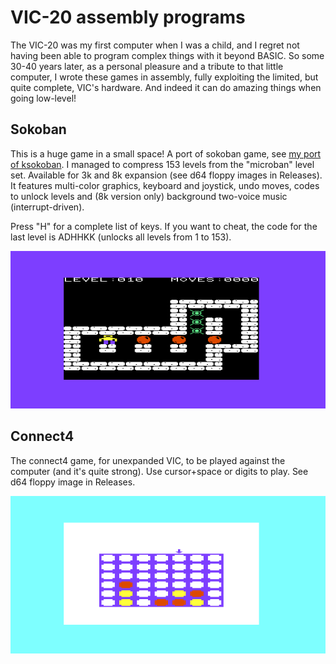 # VIC-20 assembly programs

The VIC-20 was my first computer when I was a child, and I regret not having been able to program complex things with it beyond BASIC. So some 30-40 years later, as a personal pleasure and a tribute to that little computer, I wrote these games in assembly, fully exploiting the limited, but quite complete, VIC's hardware. And indeed it can do amazing things when going low-level!

## Sokoban

This is a huge game in a small space! A port of sokoban game, see [my port of ksokoban](https://github.com/malessandrini/ksokoban-qt). I managed to compress 153 levels from the "microban" level set. Available for 3k and 8k expansion (see d64 floppy images in Releases). It features multi-color graphics, keyboard and joystick, undo moves, codes to unlock levels and (8k version only) background two-voice music (interrupt-driven).

Press "H" for a complete list of keys. If you want to cheat, the code for the last level is ADHHKK (unlocks all levels from 1 to 153).

![screenshot](screenshot_sokoban.png)

## Connect4

The connect4 game, for unexpanded VIC, to be played against the computer (and it's quite strong). Use cursor+space or digits to play. See d64 floppy image in Releases.

![screenshot](screenshot_connect4.png)
